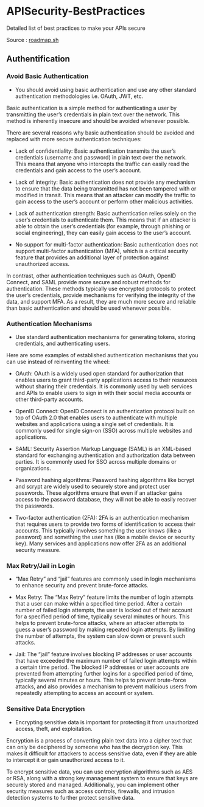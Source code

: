 # APISecurity-BestPractices
Detailed list of best practices to make your APIs secure

Source : [roadmap.sh](https://roadmap.sh/best-practices/api-security)

## Authentification
### Avoid Basic Authentication
- You should avoid using basic authentication and use any other standard authentication methodologies i.e. OAuth, JWT, etc.

Basic authentication is a simple method for authenticating a user by transmitting the user’s credentials in plain text over the network. This method is inherently insecure and should be avoided whenever possible.

There are several reasons why basic authentication should be avoided and replaced with more secure authentication techniques:

- Lack of confidentiality: Basic authentication transmits the user’s credentials (username and password) in plain text over the network. This means that anyone who intercepts the traffic can easily read the credentials and gain access to the user’s account.

- Lack of integrity: Basic authentication does not provide any mechanism to ensure that the data being transmitted has not been tampered with or modified in transit. This means that an attacker can modify the traffic to gain access to the user’s account or perform other malicious activities.

- Lack of authentication strength: Basic authentication relies solely on the user’s credentials to authenticate them. This means that if an attacker is able to obtain the user’s credentials (for example, through phishing or social engineering), they can easily gain access to the user’s account.

- No support for multi-factor authentication: Basic authentication does not support multi-factor authentication (MFA), which is a critical security feature that provides an additional layer of protection against unauthorized access.

In contrast, other authentication techniques such as OAuth, OpenID Connect, and SAML provide more secure and robust methods for authentication. These methods typically use encrypted protocols to protect the user’s credentials, provide mechanisms for verifying the integrity of the data, and support MFA. As a result, they are much more secure and reliable than basic authentication and should be used whenever possible.

### Authentication Mechanisms
- Use standard authentication mechanisms for generating tokens, storing credentials, and authenticating users.

Here are some examples of established authentication mechanisms that you can use instead of reinventing the wheel:

- OAuth: OAuth is a widely used open standard for authorization that enables users to grant third-party applications access to their resources without sharing their credentials. It is commonly used by web services and APIs to enable users to sign in with their social media accounts or other third-party accounts.

- OpenID Connect: OpenID Connect is an authentication protocol built on top of OAuth 2.0 that enables users to authenticate with multiple websites and applications using a single set of credentials. It is commonly used for single sign-on (SSO) across multiple websites and applications.

- SAML: Security Assertion Markup Language (SAML) is an XML-based standard for exchanging authentication and authorization data between parties. It is commonly used for SSO across multiple domains or organizations.

- Password hashing algorithms: Password hashing algorithms like bcrypt and scrypt are widely used to securely store and protect user passwords. These algorithms ensure that even if an attacker gains access to the password database, they will not be able to easily recover the passwords.

- Two-factor authentication (2FA): 2FA is an authentication mechanism that requires users to provide two forms of identification to access their accounts. This typically involves something the user knows (like a password) and something the user has (like a mobile device or security key). Many services and applications now offer 2FA as an additional security measure.

### Max Retry/Jail in Login
- “Max Retry” and “jail” features are commonly used in login mechanisms to enhance security and prevent brute-force attacks.

- Max Retry: The “Max Retry” feature limits the number of login attempts that a user can make within a specified time period. After a certain number of failed login attempts, the user is locked out of their account for a specified period of time, typically several minutes or hours. This helps to prevent brute-force attacks, where an attacker attempts to guess a user’s password by making repeated login attempts. By limiting the number of attempts, the system can slow down or prevent such attacks.

- Jail: The “jail” feature involves blocking IP addresses or user accounts that have exceeded the maximum number of failed login attempts within a certain time period. The blocked IP addresses or user accounts are prevented from attempting further logins for a specified period of time, typically several minutes or hours. This helps to prevent brute-force attacks, and also provides a mechanism to prevent malicious users from repeatedly attempting to access an account or system.

### Sensitive Data Encryption
- Encrypting sensitive data is important for protecting it from unauthorized access, theft, and exploitation.

Encryption is a process of converting plain text data into a cipher text that can only be deciphered by someone who has the decryption key. This makes it difficult for attackers to access sensitive data, even if they are able to intercept it or gain unauthorized access to it.

To encrypt sensitive data, you can use encryption algorithms such as AES or RSA, along with a strong key management system to ensure that keys are securely stored and managed. Additionally, you can implement other security measures such as access controls, firewalls, and intrusion detection systems to further protect sensitive data.
